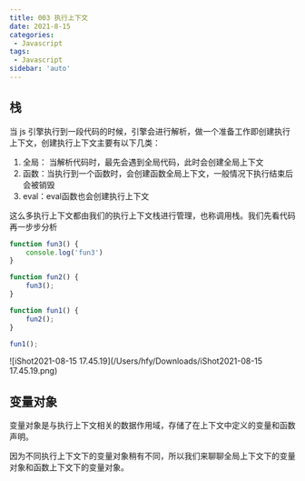 ```yaml
---
title: 003 执行上下文
date: 2021-8-15
categories: 
 - Javascript
tags:
 - Javascript
sidebar: 'auto'
---
```


## 栈

当 js 引擎执行到一段代码的时候，引擎会进行解析，做一个准备工作即创建执行上下文，创建执行上下文主要有以下几类：

1. 全局： 当解析代码时，最先会遇到全局代码，此时会创建全局上下文
2. 函数：当执行到一个函数时，会创建函数全局上下文，一般情况下执行结束后会被销毁
3. eval：eval函数也会创建执行上下文

这么多执行上下文都由我们的执行上下文栈进行管理，也称调用栈。我们先看代码再一步步分析

```js
function fun3() {
    console.log('fun3')
}

function fun2() {
    fun3();
}

function fun1() {
    fun2();
}

fun1();
```

![iShot2021-08-15 17.45.19](/Users/hfy/Downloads/iShot2021-08-15 17.45.19.png)

## 变量对象

变量对象是与执行上下文相关的数据作用域，存储了在上下文中定义的变量和函数声明。

因为不同执行上下文下的变量对象稍有不同，所以我们来聊聊全局上下文下的变量对象和函数上下文下的变量对象。
